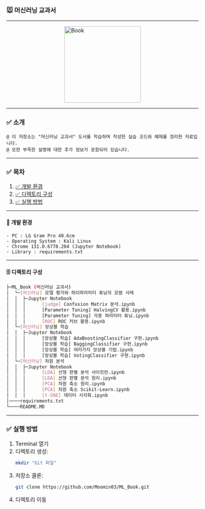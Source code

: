 ### 🐭 머신러닝 교과서

---
<img src="https://image.yes24.com/goods/98809693/XL.jpg" alt="Book" style="width: 200px; display: block; margin-left: auto; margin-right: auto;">


---
### ✅ 소개
    @ 이 저장소는 "머신러닝 교과서" 도서를 학습하며 작성한 실습 코드와 예제를 정리한 자료입니다.
    @ 또한 부족한 설명에 대한 추가 정보가 포함되어 있습니다.


---
### ✅ 목차
1. [✅ 개발 환경](#개발-환경)
2. [✅ 디렉토리 구성](#디렉토리-구성)
3. [✅ 실행 방법](#실행-방법)


---
<a name="개발-환경"></a>
#### 🙈 개발 환경
	- PC : LG Gram Pro 40.6cm
	- Operating System : Kali Linux
	- Chrome 131.0.6778.204 (Jupyter Notebook)
	- Library : requirements.txt


---
<a name="디렉토리-구성"></a>
#### 🗄️ 디렉토리 구성
```sh
├─ML_Book (머신러닝 교과서)
│  └─[머신러닝] 모델 평가와 하이파라미터 튜닝의 모범 사례
│  │  ├─Jupyter Notebook
│  │  │      [judge] Confusion Matrix 분석.ipynb
│  │  │      [Parameter Tuning] HalvingCV 활용.ipynb
│  │  │      [Parameter Tuning] 각종 파라미터 튜닝.ipynb
│  │  │      [ROC] ROC 커브 활용.ipynb
│  └─[머신러닝] 앙상블 학습
│  │  ├─Jupyter Notebook
│  │  │      [앙상블 학습] AdaBoostingClassifier 구현.ipynb
│  │  │      [앙상블 학습] BaggingClassifier 구현.ipynb
│  │  │      [앙상블 학습] 여러가지 앙상블 기법.ipynb
│  │  │      [앙상블 학습] VotingClassifier 구현.ipynb
│  └─[머신러닝] 차원 분석
│  │  ├─Jupyter Notebook
│  │  │      [LDA] 선형 판별 분석 사이킷런.ipynb
│  │  │      [LDA] 선형 판별 분석 원리.ipynb
│  │  │      [PCA] 차원 축소 원리.ipynb
│  │  │      [PCA] 차원 축소 Scikit-Learn.ipynb
│  │  │      [t-SNE] 데이터 시각화.ipynb
│────requirements.txt
└────README.MD
```

---
<a name="실행-방법"></a>
### ✅ 실행 방법
1. Terminal 열기
2. 디렉토리 생성:
    ```bash
    mkdir "Git 파일"
3. 저장소 클론:
    ```bash
    git clone https://github.com/Moomin03/ML_Book.git
4. 디렉토리 이동

